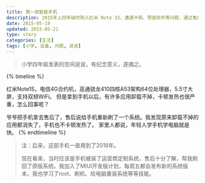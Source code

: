 ```yaml
---
title: 第一部智能手机
description: 2015年上四年级时购入红米 Note 1S，遭遇卡顿、预装软件等问题，通过售后刷机修复，启蒙对于安卓系统的研究，使用至2018年。
date: 2015-05-19
updated: 2015-05-21
type: story
categories: [生活]
tags: [小学, 设备, 问题, 说说]
---
```


> 小学四年级发表的空间说说，有纪念意义，遂摘之。

{% timeline %}
<!-- node 2021年5月19日 -->
红米Note1S，电信4G合约机，高通骁龙410四核A53架构64位处理器，5.5寸大屏，支持双频WiFi。
但是拿到手机以后，有许多应用卸载不掉，卡顿发热也很严重，怎么回事呢？
<!-- node 2021年5月21日 -->
爷爷把手机拿去售后了，售后说给手机重新刷了一个系统。我发现原来卸载不掉的应用都消失了，手机也不卡顿发热了。
家里人都说，年轻人学手机学电脑就是快。
{% endtimeline %}

> 注：后来，这部手机一直用到了2018年。
>
> 现在看来，当时应该是手机被装了运营商定制系统，售后十分了解，帮我刷回了原版系统。我加入了MIUI开发版计划，每周五都会发布新的系统版本。我也学习了root、刷机、给电脑重装系统等等技能。